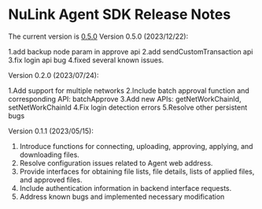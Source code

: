 # NuLink Agent SDK Release Notes

The current version is  [0.5.0](https://github.com/NuLink-network/nulink-web-agent-sdk/releases/tag/v_0.5.0)
Version 0.5.0 (2023/12/22):

1.add backup node param in approve api
2.add sendCustomTransaction api
3.fix login api bug
4.fixed several known issues.

Version 0.2.0 (2023/07/24):

1.Add support for multiple networks
2.Include batch approval function and corresponding API: batchApprove
3.Add new APIs: getNetWorkChainId, setNetWorkChainId
4.Fix login detection errors
5.Resolve other persistent bugs

Version 0.1.1 (2023/05/15):

1. Introduce functions for connecting, uploading, approving, applying, and downloading files.
2. Resolve configuration issues related to Agent web address.
3. Provide interfaces for obtaining file lists, file details, lists of applied files, and approved files.
4. Include authentication information in backend interface requests.
5. Address known bugs and implemented necessary modification
